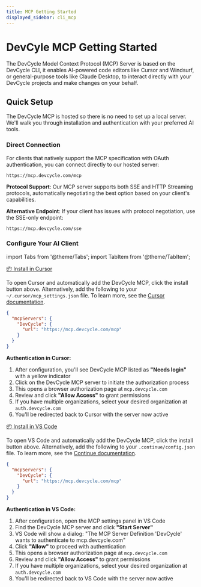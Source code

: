 ```yaml
---
title: MCP Getting Started
displayed_sidebar: cli_mcp
---
```


# DevCyle MCP Getting Started

The DevCycle Model Context Protocol (MCP) Server is based on the DevCycle CLI, it enables AI-powered code editors like Cursor and Windsurf, or general-purpose tools like Claude Desktop, to interact directly with your DevCycle projects and make changes on your behalf.

## Quick Setup

The DevCycle MCP is hosted so there is no need to set up a local server. We'll walk you through installation and authentication with your preferred AI tools.

### Direct Connection

For clients that natively support the MCP specification with OAuth authentication, you can connect directly to our hosted server:

```
https://mcp.devcycle.com/mcp
```

**Protocol Support**: Our MCP server supports both SSE and HTTP Streaming protocols, automatically negotiating the best option based on your client's capabilities.

**Alternative Endpoint**: If your client has issues with protocol negotiation, use the SSE-only endpoint:

```
https://mcp.devcycle.com/sse
```

### Configure Your AI Client

import Tabs from '@theme/Tabs';
import TabItem from '@theme/TabItem';

<Tabs groupId="mcp-clients">
<TabItem value="cursor" label="Cursor" default>

<a href="https://cursor.com/install-mcp?name=DevCycle&config=eyJ1cmwiOiAiaHR0cHM6Ly9tY3AuZGV2Y3ljbGUuY29tL21jcCJ9Cg==" className="mcp-install-button" target="_blank" rel="noopener noreferrer">📦 Install in Cursor</a>

To open Cursor and automatically add the DevCycle MCP, click the install button above. Alternatively, add the following to your `~/.cursor/mcp_settings.json` file. To learn more, see the [Cursor documentation](https://docs.cursor.com/advanced/mcp).

```json
{
  "mcpServers": {
    "DevCycle": {
      "url": "https://mcp.devcycle.com/mcp"
    }
  }
}
```

**Authentication in Cursor:**

1. After configuration, you'll see DevCycle MCP listed as **"Needs login"** with a yellow indicator
2. Click on the DevCycle MCP server to initiate the authorization process
3. This opens a browser authorization page at `mcp.devcycle.com`
4. Review and click **"Allow Access"** to grant permissions
5. If you have multiple organizations, select your desired organization at `auth.devcycle.com`
6. You'll be redirected back to Cursor with the server now active

</TabItem>
<TabItem value="vscode" label="VS Code">

<a href="https://vscode.dev/redirect/mcp/install?name=DevCycle&config=%7B%22url%22%3A%20%22https%3A%2F%2Fmcp.devcycle.com%2Fmcp%22%7D" className="mcp-install-button" target="_blank" rel="noopener noreferrer">📦 Install in VS Code</a>

To open VS Code and automatically add the DevCycle MCP, click the install button above. Alternatively, add the following to your `.continue/config.json` file. To learn more, see the [Continue documentation](https://docs.continue.dev/reference/Model-Context-Protocol).

```json
{
  "mcpServers": {
    "DevCycle": {
      "url": "https://mcp.devcycle.com/mcp"
    }
  }
}
```

**Authentication in VS Code:**

1. After configuration, open the MCP settings panel in VS Code
2. Find the DevCycle MCP server and click **"Start Server"**
3. VS Code will show a dialog: "The MCP Server Definition 'DevCycle' wants to authenticate to mcp.devcycle.com"
4. Click **"Allow"** to proceed with authentication
5. This opens a browser authorization page at `mcp.devcycle.com`
6. Review and click **"Allow Access"** to grant permissions
7. If you have multiple organizations, select your desired organization at `auth.devcycle.com`
8. You'll be redirected back to VS Code with the server now active

</TabItem>
<!-- <TabItem value="claude" label="Claude Desktop">

**Step 1: Access MCP Configuration**
**Option 1: Through Claude Desktop Settings (Recommended)**

1. Open Claude Desktop and go to **Settings**
2. Navigate to **Developer** → **Local MCP servers**
3. Click **"Edit Config"** to open the configuration file directly

**Option 2: Manual Configuration File**
Alternatively, locate and edit your Claude Desktop configuration file:

- **macOS**: `~/Library/Application Support/Claude/claude_desktop_config.json`
- **Windows**: `%APPDATA%\Claude\claude_desktop_config.json`

**Step 2: Add DevCycle Configuration**
Add or merge the following configuration:

```json
{
  "mcpServers": {
    "DevCycle": {
      "url": "https://mcp.devcycle.com/mcp"
    }
  }
}
```

**Step 3: Restart Claude Desktop**
Close and reopen Claude Desktop for the changes to take effect.

**Step 4: Authentication**

1. When you first use DevCycle MCP tools, Claude Desktop will prompt for authentication
2. This will open a browser page at `mcp.devcycle.com` for authorization
3. Review and click **"Allow Access"** to grant permissions
4. If you have multiple organizations, select your desired organization at `auth.devcycle.com`
5. Return to Claude Desktop where the MCP tools will be active

</TabItem> -->
<TabItem value="claude-code" label="Claude Code">

**Step 1: Open Terminal**
Open your terminal to access the Claude CLI.

**Step 2: Add DevCycle MCP Server**

```bash
claude mcp add --transport http devcycle https://mcp.devcycle.com/mcp
```

**Step 3: Manage MCP Connection**
In the Claude CLI, enter the MCP management interface:

```bash
/mcp
```

**Step 4: Authentication**
You'll see the DevCycle server listed as "disconnected • Enter to login":

1. Select the DevCycle server and press Enter to login
2. Follow the CLI prompts to initiate the Authentication process
3. This will open a browser page at `mcp.devcycle.com` for authorization
4. Review and click **"Allow Access"** to grant permissions
5. If you have multiple organizations, select your desired organization at `auth.devcycle.com`
6. Return to Claude Code where the server will show as connected

For more details, see the [Claude Code MCP documentation](https://docs.anthropic.com/claude/docs/mcp).

</TabItem>
<TabItem value="windsurf" label="Windsurf">

**Step 1: Access MCP Configuration**

1. Open Windsurf and go to **Settings > Winsurf Settings**
2. Scroll to the **Cascade** section
3. Click **"Manage MCPs"**

**Step 2: Edit Raw Configuration**

1. In the "Manage MCP servers" interface, click **"View raw config"**
2. Add the following configuration to the JSON file:

```json
{
  "mcpServers": {
    "DevCycle": {
      "serverUrl": "https://mcp.devcycle.com/mcp"
    }
  }
}
```

**Step 3: Refresh and Authenticate**

1. Save the configuration file
2. Click **"Refresh"** in the "Manage MCP servers" interface
3. The DevCycle server will appear and prompt for authentication
4. Follow the authentication flow:
   - Browser opens at `mcp.devcycle.com` for authorization
   - Click **"Allow Access"** to grant permissions
   - If you have multiple organizations, select your desired organization at `auth.devcycle.com`
   - Return to Windsurf where DevCycle will show as "Enabled" with all tools available which can be configured independently

</TabItem>
</Tabs>

## Available Tools

The DevCycle MCP Server provides **35+ tools** for comprehensive feature flag management:

| Category               | Tools                                                                                                         | Description                     |
| ---------------------- | ------------------------------------------------------------------------------------------------------------- | ------------------------------- |
| **Feature Management** | `list_features`, `create_feature`, `update_feature`, `delete_feature`                                         | Create and manage feature flags |
| **Variations**         | `fetch_feature_variations`, `create_feature_variation`, `update_feature_variation`                            | Manage feature variations       |
| **Targeting**          | `enable_feature_targeting`, `disable_feature_targeting`, `list_feature_targeting`, `update_feature_targeting` | Configure targeting rules       |
| **Variables**          | `list_variables`, `create_variable`, `update_variable`, `delete_variable`                                     | Manage feature variables        |
| **Environments**       | `list_environments`, `create_environment`, `update_environment`, `get_sdk_keys`                               | Environment configuration       |
| **Projects**           | `list_projects`, `get_current_project`, `create_project`, `update_project`                                    | Project management              |
| **Self-Targeting**     | `get_self_targeting_identity`, `set_self_targeting_override`, `clear_all_self_targeting_overrides`            | Testing and overrides           |
| **Analytics**          | `get_feature_total_evaluations`, `get_project_total_evaluations`                                              | Usage analytics                 |

## Try It Out

Once configured, try asking your AI assistant:

- _"Create a new feature flag called 'new-checkout-flow'"_
- _"List all features in my project"_
- _"Enable targeting for the header-redesign feature in production"_
- _"Show me evaluation analytics for the last 7 days"_

## Next Steps

- **[MCP Reference](/cli-mcp/mcp-reference)** - Complete tool documentation with all parameters
- **[CLI Reference](/cli/)** - Learn about the underlying CLI commands

## Getting Help

- **GitHub Issues**: [GitHub Issues](https://github.com/DevCycleHQ/cli/issues)
- **General Documentation**: [DevCycle Docs](https://docs.devcycle.com)
- **DevCycle Community**: [Discord](https://discord.gg/8uEqSsRKy5)
- **Support**: [Contact Support](mailto:support@devcycle.com)
